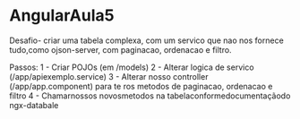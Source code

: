 # AngularAula5

Desafio- criar uma tabela complexa, com um servico que nao nos fornece tudo,como ojson-server, com paginacao, ordenacao e filtro.

Passos:
1 - Criar POJOs (em /models)
2 - Alterar logica de servico (/app/apiexemplo.service)
3 - Alterar nosso controller (/app/app.component) para te ros metodos de paginacao, ordenacao e filtro
4 - Chamarnossos novosmetodos na tabelaconformedocumentaçãodo ngx-databale

